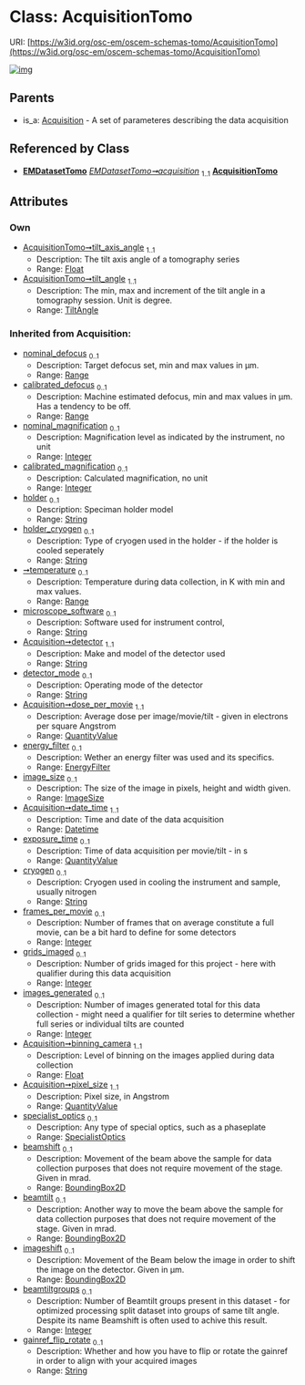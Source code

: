 
# Class: AcquisitionTomo



URI: [https://w3id.org/osc-em/oscem-schemas-tomo/AcquisitionTomo](https://w3id.org/osc-em/oscem-schemas-tomo/AcquisitionTomo)


[![img](https://yuml.me/diagram/nofunky;dir:TB/class/[TiltAngle],[SpecialistOptics],[Range],[QuantityValue],[ImageSize],[EnergyFilter],[EMDatasetTomo],[BoundingBox2D],[TiltAngle]<tilt_angle%201..1-++[AcquisitionTomo&#124;tilt_axis_angle:float;nominal_magnification(i):integer%20%3F;calibrated_magnification(i):integer%20%3F;holder(i):string%20%3F;holder_cryogen(i):string%20%3F;microscope_software(i):string%20%3F;detector(i):string;detector_mode(i):string%20%3F;date_time(i):datetime;cryogen(i):string%20%3F;frames_per_movie(i):integer%20%3F;grids_imaged(i):integer%20%3F;images_generated(i):integer%20%3F;binning_camera(i):float;beamtiltgroups(i):integer%20%3F;gainref_flip_rotate(i):string%20%3F],[EMDatasetTomo]++-%20acquisition%201..1>[AcquisitionTomo],[Acquisition]^-[AcquisitionTomo],[Acquisition])](https://yuml.me/diagram/nofunky;dir:TB/class/[TiltAngle],[SpecialistOptics],[Range],[QuantityValue],[ImageSize],[EnergyFilter],[EMDatasetTomo],[BoundingBox2D],[TiltAngle]<tilt_angle%201..1-++[AcquisitionTomo&#124;tilt_axis_angle:float;nominal_magnification(i):integer%20%3F;calibrated_magnification(i):integer%20%3F;holder(i):string%20%3F;holder_cryogen(i):string%20%3F;microscope_software(i):string%20%3F;detector(i):string;detector_mode(i):string%20%3F;date_time(i):datetime;cryogen(i):string%20%3F;frames_per_movie(i):integer%20%3F;grids_imaged(i):integer%20%3F;images_generated(i):integer%20%3F;binning_camera(i):float;beamtiltgroups(i):integer%20%3F;gainref_flip_rotate(i):string%20%3F],[EMDatasetTomo]++-%20acquisition%201..1>[AcquisitionTomo],[Acquisition]^-[AcquisitionTomo],[Acquisition])

## Parents

 *  is_a: [Acquisition](Acquisition.md) - A set of parameteres describing the data acquisition

## Referenced by Class

 *  **[EMDatasetTomo](EMDatasetTomo.md)** *[EMDatasetTomo➞acquisition](EMDatasetTomo_acquisition.md)*  <sub>1..1</sub>  **[AcquisitionTomo](AcquisitionTomo.md)**

## Attributes


### Own

 * [AcquisitionTomo➞tilt_axis_angle](AcquisitionTomo_tilt_axis_angle.md)  <sub>1..1</sub>
     * Description: The tilt axis angle of a tomography series
     * Range: [Float](types/Float.md)
 * [AcquisitionTomo➞tilt_angle](AcquisitionTomo_tilt_angle.md)  <sub>1..1</sub>
     * Description: The min, max and increment of the tilt angle in a tomography session. Unit is degree.
     * Range: [TiltAngle](TiltAngle.md)

### Inherited from Acquisition:

 * [nominal_defocus](nominal_defocus.md)  <sub>0..1</sub>
     * Description: Target defocus set, min and max values in µm.
     * Range: [Range](Range.md)
 * [calibrated_defocus](calibrated_defocus.md)  <sub>0..1</sub>
     * Description: Machine estimated defocus, min and max values in µm. Has a tendency to be off.
     * Range: [Range](Range.md)
 * [nominal_magnification](nominal_magnification.md)  <sub>0..1</sub>
     * Description: Magnification level as indicated by the instrument, no unit
     * Range: [Integer](types/Integer.md)
 * [calibrated_magnification](calibrated_magnification.md)  <sub>0..1</sub>
     * Description: Calculated magnification, no unit
     * Range: [Integer](types/Integer.md)
 * [holder](holder.md)  <sub>0..1</sub>
     * Description: Speciman holder model
     * Range: [String](types/String.md)
 * [holder_cryogen](holder_cryogen.md)  <sub>0..1</sub>
     * Description: Type of cryogen used in the holder - if the holder is cooled seperately
     * Range: [String](types/String.md)
 * [➞temperature](temperature_range.md)  <sub>0..1</sub>
     * Description: Temperature during data collection, in K with min and max values.
     * Range: [Range](Range.md)
 * [microscope_software](microscope_software.md)  <sub>0..1</sub>
     * Description: Software used for instrument control,
     * Range: [String](types/String.md)
 * [Acquisition➞detector](Acquisition_detector.md)  <sub>1..1</sub>
     * Description: Make and model of the detector used
     * Range: [String](types/String.md)
 * [detector_mode](detector_mode.md)  <sub>0..1</sub>
     * Description: Operating mode of the detector
     * Range: [String](types/String.md)
 * [Acquisition➞dose_per_movie](Acquisition_dose_per_movie.md)  <sub>1..1</sub>
     * Description: Average dose per image/movie/tilt - given in electrons per square Angstrom
     * Range: [QuantityValue](QuantityValue.md)
 * [energy_filter](energy_filter.md)  <sub>0..1</sub>
     * Description: Wether an energy filter was used and its specifics.
     * Range: [EnergyFilter](EnergyFilter.md)
 * [image_size](image_size.md)  <sub>0..1</sub>
     * Description: The size of the image in pixels, height and width given.
     * Range: [ImageSize](ImageSize.md)
 * [Acquisition➞date_time](Acquisition_date_time.md)  <sub>1..1</sub>
     * Description: Time and date of the data acquisition
     * Range: [Datetime](types/Datetime.md)
 * [exposure_time](exposure_time.md)  <sub>0..1</sub>
     * Description: Time of data acquisition per movie/tilt - in s
     * Range: [QuantityValue](QuantityValue.md)
 * [cryogen](cryogen.md)  <sub>0..1</sub>
     * Description: Cryogen used in cooling the instrument and sample, usually nitrogen
     * Range: [String](types/String.md)
 * [frames_per_movie](frames_per_movie.md)  <sub>0..1</sub>
     * Description: Number of frames that on average constitute a full movie, can be a bit hard to define for some detectors
     * Range: [Integer](types/Integer.md)
 * [grids_imaged](grids_imaged.md)  <sub>0..1</sub>
     * Description: Number of grids imaged for this project - here with qualifier during this data acquisition
     * Range: [Integer](types/Integer.md)
 * [images_generated](images_generated.md)  <sub>0..1</sub>
     * Description: Number of images generated total for this data collection - might need a qualifier for tilt series to determine whether full series or individual tilts are counted
     * Range: [Integer](types/Integer.md)
 * [Acquisition➞binning_camera](Acquisition_binning_camera.md)  <sub>1..1</sub>
     * Description: Level of binning on the images applied during data collection
     * Range: [Float](types/Float.md)
 * [Acquisition➞pixel_size](Acquisition_pixel_size.md)  <sub>1..1</sub>
     * Description: Pixel size, in Angstrom
     * Range: [QuantityValue](QuantityValue.md)
 * [specialist_optics](specialist_optics.md)  <sub>0..1</sub>
     * Description: Any type of special optics, such as a phaseplate
     * Range: [SpecialistOptics](SpecialistOptics.md)
 * [beamshift](beamshift.md)  <sub>0..1</sub>
     * Description: Movement of the beam above the sample for data collection purposes that does not require movement of the stage. Given in mrad.
     * Range: [BoundingBox2D](BoundingBox2D.md)
 * [beamtilt](beamtilt.md)  <sub>0..1</sub>
     * Description: Another way to move the beam above the sample for data collection purposes that does not require movement of the stage. Given in mrad.
     * Range: [BoundingBox2D](BoundingBox2D.md)
 * [imageshift](imageshift.md)  <sub>0..1</sub>
     * Description: Movement of the Beam below the image in order to shift the image on the detector. Given in µm.
     * Range: [BoundingBox2D](BoundingBox2D.md)
 * [beamtiltgroups](beamtiltgroups.md)  <sub>0..1</sub>
     * Description: Number of Beamtilt groups present in this dataset - for optimized processing split dataset into groups of same tilt angle. Despite its name Beamshift is often used to achive this result.
     * Range: [Integer](types/Integer.md)
 * [gainref_flip_rotate](gainref_flip_rotate.md)  <sub>0..1</sub>
     * Description: Whether and how you have to flip or rotate the gainref in order to align with your acquired images
     * Range: [String](types/String.md)

